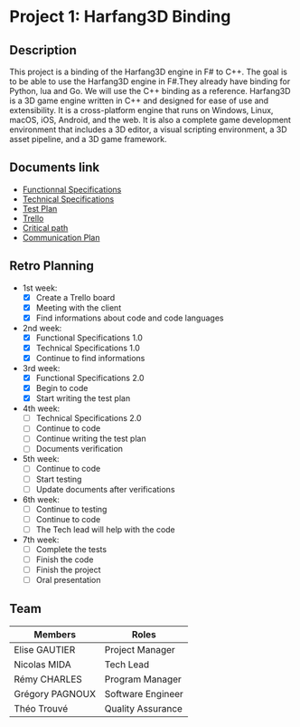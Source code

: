 # Project 1: Harfang3D Binding

## Description

This project is a binding of the Harfang3D engine in F# to C++. The goal is to be able to use the Harfang3D engine in F#.They already have binding for Python, lua and Go. We will use the C++ binding as a reference.
Harfang3D is a 3D game engine written in C++ and designed for ease of use and extensibility. It is a cross-platform engine that runs on Windows, Linux, macOS, iOS, Android, and the web. It is also a complete game development environment that includes a 3D editor, a visual scripting environment, a 3D asset pipeline, and a 3D game framework.

## Documents link

- [Functionnal Specifications](https://github.com/algosup/2022-2023-project-3-harfang3d-binding-Project-1-group/blob/main/Documents%20Specifications/Functional_Specifications.md)
- [Technical Specifications](https://github.com/algosup/2022-2023-project-3-harfang3d-binding-Project-1-group/blob/main/Documents%20Specifications/Technical_Specifications.md)
- [Test Plan](https://github.com/algosup/2022-2023-project-3-harfang3d-binding-Project-1-group/blob/main/Test%20Plan/Test_Plan.md)
- [Trello](https://trello.com/b/B7eB7vfa/f)
- [Critical path](https://docs.google.com/spreadsheets/d/1-eyEVEzbi4qBWEOihAW8XaaJ1I3Qaec012iNzrCPg6c/edit#gid=1115838130)
- [Communication Plan](https://github.com/algosup/2022-2023-project-3-harfang3d-binding-Project-1-group/blob/main/Documents%20Specifications/Communication_Plan.md)

## Retro Planning

- 1st week:
	- [x] Create a Trello board
	- [x] Meeting with the client
	- [x] Find informations about code and code languages

- 2nd week:
	- [x] Functional Specifications 1.0
	- [x] Technical Specifications 1.0
	- [x] Continue to find informations

- 3rd week:
	- [x] Functional Specifications 2.0
	- [x] Begin to code
	- [x] Start writing the test plan
	
- 4th week:
	- [ ] Technical Specifications 2.0
	- [ ] Continue to code
	- [ ] Continue writing the test plan
	- [ ] Documents verification

- 5th week:
	- [ ] Continue to code
	- [ ] Start testing
	- [ ] Update documents after verifications

- 6th week:
	- [ ] Continue to testing
	- [ ] Continue to code
	- [ ] The Tech lead will help with the code

- 7th week:
	- [ ] Complete the tests
	- [ ] Finish the code
	- [ ] Finish the project
	- [ ] Oral presentation

## Team


| Members         | Roles             |
| --------------- | ----------------- |
| Elise GAUTIER   | Project Manager   |
| Nicolas MIDA    | Tech Lead         |
| Rémy CHARLES    | Program Manager   |
| Grégory PAGNOUX | Software Engineer |
| Théo Trouvé     | Quality Assurance |
